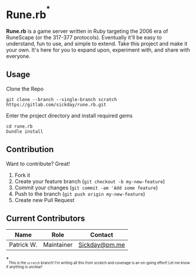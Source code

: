 # Rune.rb<sup><sup>*

**Rune.rb** is a game server written in Ruby targeting the 2006 era of RuneScape (or the 317-377 protocols). Eventually it'll be easy to understand, fun to use, and simple to extend. Take this project and make it your own. It's here for you to expand upon, experiment with, and share with everyone.

## Usage

Clone the Repo
 ```shell script
 git clone --branch --single-branch scratch https://gitlab.com/sickday/rune.rb.git
```
Enter the project directory and install required gems
```shell script
cd rune.rb
bundle install
```

## Contribution

Want to contribute? Great!

1. Fork it
2. Create your feature branch (`git checkout -b my-new-feature`)
3. Commit your changes (`git commit -am 'Add some feature`)
4. Push to the branch (`git push origin my-new-feature`)
5. Create new Pull Request

## Current Contributors

| Name | Role | Contact |
| ----------- | ---- | ------- |
| Patrick W. | Maintainer | Sickday@pm.me |


*<sub><sub>This is the `scratch` branch! I'm writing all this from scratch and coverage is an on-going effort! Let me know if anything is unclear!
